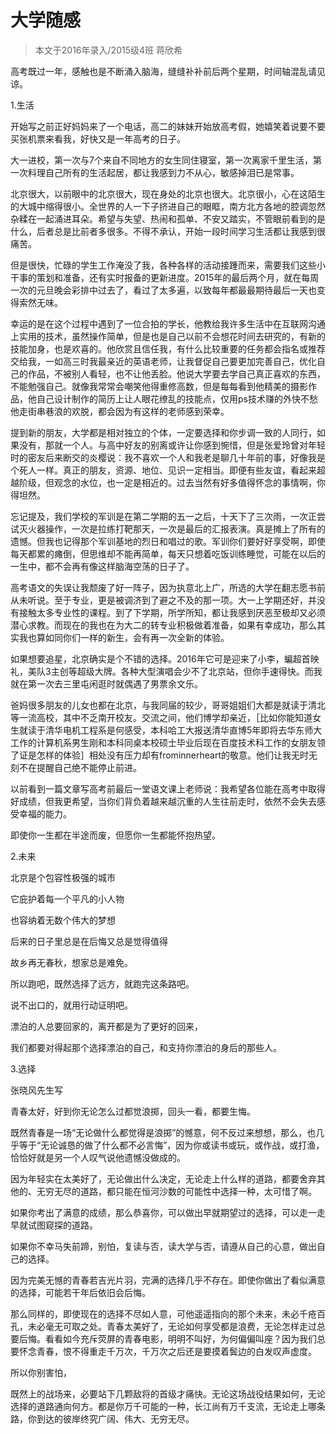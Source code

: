 
# 大学随感  

>   本文于2016年录入/2015级4班 蒋欣希   



高考既过一年，感触也是不断涌入脑海，缝缝补补前后两个星期，时间轴混乱请见谅。



1.生活

开始写之前正好妈妈来了一个电话，高二的妹妹开始放高考假，她嬉笑着说要不要买张机票来看我，好快又是一年高考的日子。

大一进校，第一次与7个来自不同地方的女生同住寝室，第一次离家千里生活，第一次料理自己所有的生活起居，都让我感到力不从心，敏感掉泪已是常事。

北京很大，以前眼中的北京很大，现在身处的北京也很大。北京很小，心在这陌生的大城中缩得很小。全世界的人一下子挤进自己的眼眶，南方北方各地的腔调忽然杂糅在一起涌进耳朵。希望与失望、热闹和孤单、不安又踏实，不管眼前看到的是什么，后者总是比前者多很多。不得不承认，开始一段时间学习生活都让我感到很痛苦。

但是很快，忙碌的学生工作淹没了我，各种各样的活动接踵而来，需要我们这些小干事的策划和准备，还有实时报备的更新进度。2015年的最后两个月，就在每周一次的元旦晚会彩排中过去了，看过了太多遍，以致每年都最最期待最后一天也变得索然无味。

幸运的是在这个过程中遇到了一位合拍的学长，他教给我许多生活中在互联网沟通上实用的技术，虽然操作简单，但是也是自己以前不会想花时间去研究的，有新的技能加身，也是欢喜的。他欣赏且信任我，有什么比较重要的任务都会指名或推荐交给我，一如高三时我最亲近的英语老师，让我督促自己要更加完善自己，优化自己的作品，不被别人看轻，也不让他丢脸。他说大学要去学自己真正喜欢的东西，不能勉强自己。就像我常常会嘲笑他得重修高数，但是每每看到他精美的摄影作品，他自己设计制作的简历上让人眼花缭乱的技能点，仅用ps技术赚的外快不愁他走街串巷浪的欢脱，都会因为有这样的老师感到荣幸。

提到新的朋友，大学都是相对独立的个体，一定要选择和你步调一致的人同行，如果没有，那就一个人。与高中好友的别离或许让你感到惋惜，但是张爱玲曾对年轻时的密友后来断交的炎樱说：我不喜欢一个人和我老是聊几十年前的事，好像我是个死人一样。真正的朋友，资源、地位、见识一定相当。即便有些友谊，看起来超越阶级，但观念的水位，也一定是相近的。过去当然有好多值得怀念的事情啊，你得坦然。

忘记提及，我们学校的军训是在第二学期的五一之后，十天下了三次雨，一次正尝试灭火器操作，一次是拉练打靶那天，一次是最后的汇报表演。真是摊上了所有的遗憾。但我也记得那个军训基地的烈日和唱过的歌。军训你们要好好享受啊，即使每天都累的瘫倒，但思维却不能再简单，每天只想着吃饭训练睡觉，可能在以后的一生中，都不会再有像这样脑海空荡的日子了。

高考语文的失误让我颓废了好一阵子，因为执意北上广，所选的大学在翻志愿书前从未听说。至于专业，更是被调济到了避之不及的那一项。大一上学期还好，并没有接触太多专业性的课程。到了下学期，所学所知，都让我感到厌恶至极却又必须潜心求教。而现在的我也在为大二的转专业积极做着准备，如果有幸成功，那么其实我也算如同你们一样的新生，会有再一次全新的体验。

如果想要追星，北京确实是个不错的选择。2016年它可是迎来了小李，蝙超首映礼，美队3主创等超级大牌。各种大型演唱会少不了北京站，但你手速得快。而我就在第一次去三里屯闲逛时就偶遇了男票余文乐。

爸妈很多朋友的儿女也都在北京，与我同届的较少，哥哥姐姐们大都是就读于清北等一流高校，其中不乏南开校友。交流之间，他们博学却亲近，［比如你能知道女生就读于清华电机工程系是何感受，本科哈工大报送清华直博5年即将去华东师大工作的计算机系男生刚和本科同桌本校硕士毕业后现在百度技术科工作的女朋友领了证是怎样的体验］相处没有压力却有frominnerheart的敬意。他们让我无时无刻不在提醒自己绝不能停止前进。

以前看到一篇文章写高考前最后一堂语文课上老师说：我希望各位能在高考中取得好成绩，但我更希望，当你们背负着越来越沉重的人生往前走时，依然不会失去感受幸福的能力。

即使你一生都在半途而废，但愿你一生都能怀抱热望。

2.未来

北京是个包容性极强的城市

它庇护着每一个平凡的小人物

也容纳着无数个伟大的梦想



后来的日子里总是在后悔又总是觉得值得

故乡再无春秋，想家总是难免。



所以跑吧，既然选择了远方，就跑完这条路吧。

说不出口的，就用行动证明吧。

漂泊的人总要回家的，离开都是为了更好的回来，

我们都要对得起那个选择漂泊的自己，和支持你漂泊的身后的那些人。



3.选择

张晓风先生写

青春太好，好到你无论怎么过都觉浪掷，回头一看，都要生悔。

既然青春是一场“无论做什么都觉得是浪掷”的憾意，何不反过来想想，那么，也几乎等于“无论诚恳的做了什么都不必言悔”，因为你或读书或玩，或作战，或打渔，恰恰好就是另一个人叹气说他遗憾没做成的。

因为年轻实在太美好了，无论做出什么决定，无论走上什么样的道路，都要舍弃其他的、无穷无尽的道路，都只能在恒河沙数的可能性中选择一种，太可惜了啊。

如果你考出了满意的成绩，那么恭喜你，可以做出早就期望过的选择，可以走一走早就试图窥探的道路。

如果你不幸马失前蹄，别怕，复读与否，读大学与否，请遵从自己的心意，做出自己的选择。

因为完美无憾的青春若吉光片羽，完满的选择几乎不存在。即使你做出了看似满意的选择，可能若干年后依旧会后悔。

那么同样的，即使现在的选择不尽如人意，可他遥遥指向的那个未来，未必千疮百孔，未必毫无可取之处。青春太美好了，无论如何享受都是浪费，无论怎样走过总要后悔。看看如今充斥荧屏的青春电影，明明不叫好，为何偏偏叫座？因为我们总要怀念青春，恨不得重走千万次，千万次之后还是要摸着鬓边的白发叹声虚度。

所以你别害怕，

既然上的战场来，必要站下几颗敌将的首级才痛快。无论这场战役结果如何，无论选择的道路通向何方。都是你万千可能的一种，长江尚有万千支流，无论走上哪条路，你到达的彼岸终究广阔、伟大、无穷无尽。


